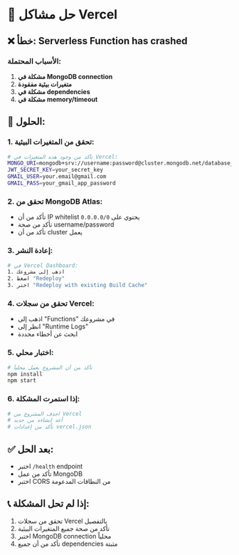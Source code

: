 # 🔧 حل مشاكل Vercel

## ❌ خطأ: Serverless Function has crashed

### الأسباب المحتملة:

1. **مشكلة في MongoDB connection**
2. **متغيرات بيئية مفقودة**
3. **مشكلة في dependencies**
4. **مشكلة في memory/timeout**

## 🚀 الحلول:

### 1. تحقق من المتغيرات البيئية:

```bash
# تأكد من وجود هذه المتغيرات في Vercel:
MONGO_URI=mongodb+srv://username:password@cluster.mongodb.net/database_name
JWT_SECRET_KEY=your_secret_key
GMAIL_USER=your.email@gmail.com
GMAIL_PASS=your_gmail_app_password
```

### 2. تحقق من MongoDB Atlas:

- تأكد من أن IP whitelist يحتوي على `0.0.0.0/0`
- تأكد من صحة username/password
- تأكد من أن cluster يعمل

### 3. إعادة النشر:

```bash
# في Vercel Dashboard:
1. اذهب إلى مشروعك
2. اضغط "Redeploy"
3. اختر "Redeploy with existing Build Cache"
```

### 4. تحقق من سجلات Vercel:

- اذهب إلى "Functions" في مشروعك
- انظر إلى "Runtime Logs"
- ابحث عن أخطاء محددة

### 5. اختبار محلي:

```bash
# تأكد من أن المشروع يعمل محلياً
npm install
npm start
```

### 6. إذا استمرت المشكلة:

```bash
# احذف المشروع من Vercel
# أعد إنشاءه من جديد
# تأكد من إعدادات vercel.json
```

## ✅ بعد الحل:

- اختبر `/health` endpoint
- تأكد من عمل MongoDB
- اختبر CORS من النطاقات المدعومة

## 📞 إذا لم تحل المشكلة:

1. تحقق من سجلات Vercel بالتفصيل
2. تأكد من صحة جميع المتغيرات البيئية
3. اختبر MongoDB connection محلياً
4. تأكد من أن جميع dependencies مثبتة
